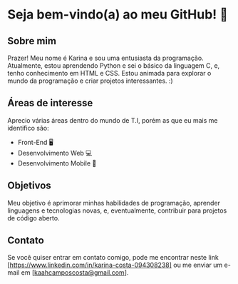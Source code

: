 # Seja bem-vindo(a) ao meu GitHub! 👾
## Sobre mim

Prazer! Meu nome é Karina e sou uma entusiasta da programação. 
Atualmente, estou aprendendo Python e sei o básico da linguagem C, e, tenho conhecimento em HTML e CSS. Estou animada para explorar o mundo da programação e criar projetos interessantes. :)

## Áreas de interesse

Aprecio várias áreas dentro do mundo de T.I, porém as que eu mais me identifico são:

- Front-End 🖥️
- Desenvolvimento Web 💻
- Desenvolvimento Mobile 📱

## Objetivos

Meu objetivo é aprimorar minhas habilidades de programação, aprender linguagens e tecnologias novas, e, eventualmente, contribuir para projetos de código aberto.

## Contato

Se você quiser entrar em contato comigo, pode me encontrar neste link [https://www.linkedin.com/in/karina-costa-094308238] ou me enviar um e-mail em [kaahcamposcosta@gmail.com].
